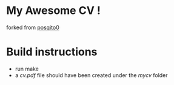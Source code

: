 # My Awesome CV !

forked from [posqito0](https://github.com/posquit0/Awesome-CV)


# Build instructions

* run make 
* a *cv.pdf* file should have been created under the *mycv* folder
